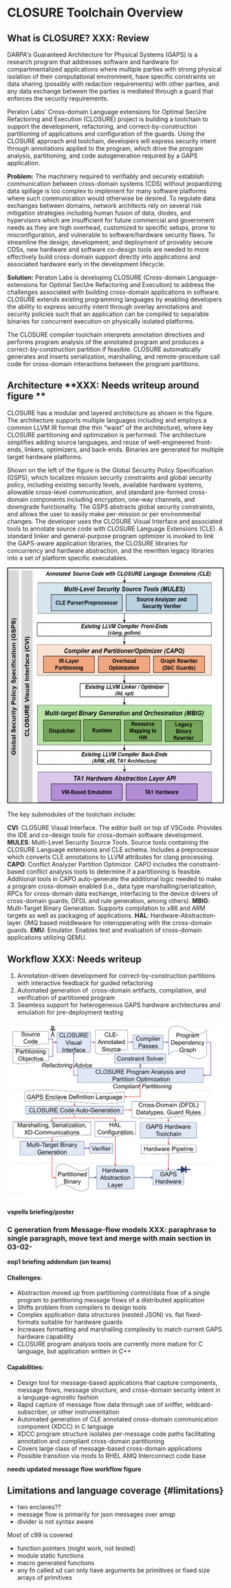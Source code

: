 # CLOSURE Toolchain Overview

## What is CLOSURE? **XXX: Review**

DARPA's Guaranteed Architecture for Physical Systems (GAPS) is a research program 
that addresses software and hardware for compartmentalized applications where
multiple parties with strong physical isolation of their computational
environment, have specific constraints on data sharing (possibly with redaction
requirements) with other parties, and any data exchange between the parties is
mediated through a guard that enforces the security requirements.

Peraton Labs' Cross-domain Language extensions for Optimal SecUre Refactoring
and Execution (CLOSURE) project is building a toolchain to support the
development, refactoring, and correct-by-construction partitioning of
applications and configuration of the guards. Using the CLOSURE approach and
toolchain, developers will express security intent through annotations applied
to the program, which drive the program analysis, partitioning, and code
autogeneration required by a GAPS application.

**Problem:** The machinery required to verifiably and securely establish
communication between cross-domain systems (CDS) without jeopardizing data
spillage is too complex to implement for many software platforms where such
communication would otherwise be desired. To regulate data exchanges between
domains, network architects rely on several risk mitigation strategies
including human fusion of data, diodes, and hypervisors which are insufficient
for future commercial and government needs as they are high overhead,
customized to specific setups, prone to misconfiguration, and vulnerable to
software/hardware security flaws. To streamline the design, development, and
deployment of provably secure CDSs, new hardware and software co-design tools
are needed to more effectively build cross-domain support directly into
applications and associated hardware early in the development lifecycle.

**Solution:** Peraton Labs is developing CLOSURE (Cross-domain
Language-extensions for Optimal SecUre Refactoring and Execution) to address
the challenges associated with building cross-domain applications in software.
CLOSURE extends existing programming languages by enabling developers the
ability to express security intent through overlay annotations and security
policies such that an application can be compiled to separable binaries for
concurrent execution on physically isolated platforms.

The CLOSURE compiler toolchain interprets annotation directives and performs
program analysis of the annotated program and produces a correct-by-construction 
partition if feasible. CLOSURE automatically generates and inserts serialization,
marshalling, and remote-procedure call code for cross-domain interactions
between the program partitions.

## Architecture **XXX: Needs writeup around figure **
CLOSURE has a modular and layered architecture as shown in the figure. The architecture supports multiple languages including and employs a common LLVM IR format (the thin “waist” of the architecture), where key CLOSURE partitioning and optimization is performed. The architecture simplifies adding source languages, and reuse of well-engineered front-ends, linkers, optimizers, and back-ends. Binaries are generated for multiple target hardware platforms. 

Shown on the left of the figure is the Global Security Policy Specification (GSPS), which localizes mission security constraints and global security policy, including existing security levels, available hardware systems, allowable cross-level communication, and standard pre-formed cross-domain components including encryption, one-way channels, and downgrade functionality. The GSPS abstracts global security constraints, and allows the user to easily make per-mission or per environmental changes.  The developer uses the CLOSURE Visual Interface and associated tools to annotate source code with CLOSURE Language Extensions (CLE).  A standard linker and general-purpose program optimizer is invoked to link the GAPS-aware application libraries, the CLOSURE libraries for concurrency and hardware abstraction, and the rewritten legacy libraries into a set of platform specific executables. 

![arch](docs/C/images/arch.png)

The key submodules of the toolchain include:

**CVI**: CLOSURE Visual Interface. The editor built on top of VSCode. Provides the IDE and co-design tools for cross-domain software development.
**MULES**: Multi-Level Security Source Tools. Source tools containing the CLOSURE Language extensions and CLE schema. Includes a preprocessor which converts CLE annotations to LLVM attributes for clang processing.
**CAPO**: Conflict Analyzer Partition Optimizor. CAPO includes the constraint-based conflict analysis tools to determine if a partitioning is feasible. Additional tools in CAPO auto-generate the additional logic needed to make a program cross-domain enabled (i.e., data type marshalling/serialization, RPCs for cross-domain data exchange, interfacing to the device drivers of cross-domain guards, DFDL and rule generation, among others).
**MBIG**: Multi-Target Binary Generation. Supports compilation to x86 and ARM targets as well as packaging of applications.
**HAL**: Hardware-Abstraction-layer. 0MQ based middleware for interopperating with the cross-domain guards.
**EMU**: Emulator. Enables test and evaluation of cross-domain applications utilizing QEMU.


## Workflow **XXX: Needs writeup**

1. Annotation-driven development for correct-by-construction partitions with interactive feedback for guided refactoring
2. Automated generation of ​
cross-domain artifacts, compilation, and verification of partitioned program
3. Seamless support for heterogeneous GAPS hardware architectures and emulation for pre-deployment testing​​

![workflow](docs/C/images/workflow.png)

**vspells briefing/poster**

### C generation from Message-flow models **XXX: paraphrase to single paragraph, move text and merge with main section in 03-02-**

**eop1 briefing addendum (on teams)**

#### Challenges:​

- Abstraction moved up from partitioning control/data flow of a single program to partitioning message flows of a distributed application​
- Shifts problem from compilers to design tools​
- Complex application data structures (nested JSON) vs. flat fixed-formats suitable for hardware guards​
- Increases formatting and marshalling complexity to match current GAPS hardware capability​
- CLOSURE program analysis tools are currently more mature for C language, but application written in C++​

#### Capabilities:​

- Design tool for message-based applications that capture components, message flows, message structure, and cross-domain security intent in a language-agnostic fashion​
- Rapid capture of message flow data through use of sniffer, wildcard-subscriber, or other instrumentation​
- Automated generation of CLE annotated cross-domain communication component (XDCC) in C language ​
- XDCC program structure isolates per-message code paths facilitating annotation and compliant cross-domain partitioning​
- Covers large class of message-based cross-domain applications​
- Possible transition via mods to RHEL AMQ Interconnect code base

**needs updated message flow workflow figure** 

## Limitations and language coverage {#limitations}

- two enclaves??
- message flow is primarily for json messages over amqp
- divider is not syntax aware

Most of c99 is covered 
- function pointers (might work, not tested) 
- module static functions
- macro generated functions
- any fn called xd can only have arguments be primitives or fixed size arrays of primitives
